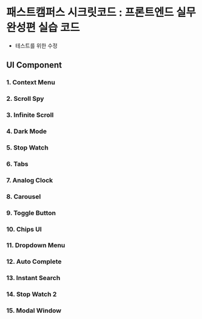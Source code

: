 # 패스트캠퍼스 시크릿코드 : 프론트엔드 실무 완성편 실습 코드

- 테스트를 위한 수정

## UI Component

### 1. Context Menu

### 2. Scroll Spy

### 3. Infinite Scroll

### 4. Dark Mode

### 5. Stop Watch

### 6. Tabs

### 7. Analog Clock

### 8. Carousel

### 9. Toggle Button

### 10. Chips UI

### 11. Dropdown Menu

### 12. Auto Complete

### 13. Instant Search

### 14. Stop Watch 2

### 15. Modal Window
